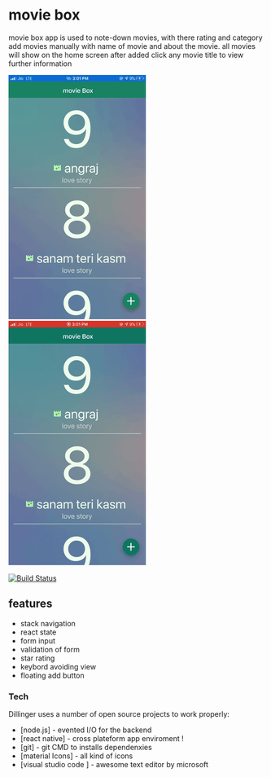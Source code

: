 # movie box 

movie box app is used to note-down movies, with there rating and category 
add movies manually with name of movie and about the movie.
all movies will show on the home screen after added click any movie title to view  further information 

  ![demo](app-data/IMG-2.gif)               ![demo](app-data/IMG-1.gif)

[![Build Status](https://travis-ci.org/joemccann/dillinger.svg?branch=master)](https://https://chandartiwari3.wixsite.com/site)

## features
- stack navigation
- react state
- form input 
- validation of form
- star rating 
- keybord avoiding view 
- floating add button 

### Tech

Dillinger uses a number of open source projects to work properly:

* [node.js] - evented I/O for the backend
* [react native] - cross plateform app enviroment !
* [git] - git CMD to installs dependenxies
* [material Icons] - all kind of icons 
* [visual studio code ] - awesome text editor by microsoft
 
